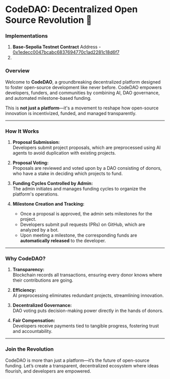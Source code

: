 # CodeDAO: Decentralized Open Source Revolution 🚀  

### **Implementations**
1. **Base-Sepolia Testnet Contract** Address - [0x1edecc0047bcabc6837694770c1ad2281c18d6f7](https://sepolia.basescan.org/address/0x1edecc0047bcabc6837694770c1ad2281c18d6f7)
2. 

### **Overview**  
Welcome to **CodeDAO**, a groundbreaking decentralized platform designed to foster open-source development like never before. CodeDAO empowers developers, funders, and communities by combining AI, DAO governance, and automated milestone-based funding.  

This is **not just a platform**—it's a movement to reshape how open-source innovation is incentivized, funded, and managed transparently.

---

### **How It Works**
1. **Proposal Submission:**  
   Developers submit project proposals, which are preprocessed using AI agents to avoid duplication with existing projects.

2. **Proposal Voting:**  
   Proposals are reviewed and voted upon by a DAO consisting of donors, who have a stake in deciding which projects to fund.

3. **Funding Cycles Controlled by Admin:**  
   The admin initiates and manages funding cycles to organize the platform's operations.

4. **Milestone Creation and Tracking:**  
   - Once a proposal is approved, the admin sets milestones for the project.  
   - Developers submit pull requests (PRs) on GitHub, which are analyzed by a bot.  
   - Upon meeting a milestone, the corresponding funds are **automatically released** to the developer.

---

### **Why CodeDAO?**
1. **Transparency:**  
   Blockchain records all transactions, ensuring every donor knows where their contributions are going.  

2. **Efficiency:**  
   AI preprocessing eliminates redundant projects, streamlining innovation.  

3. **Decentralized Governance:**  
   DAO voting puts decision-making power directly in the hands of donors.  

4. **Fair Compensation:**  
   Developers receive payments tied to tangible progress, fostering trust and accountability.  

---

### **Join the Revolution**  
CodeDAO is more than just a platform—it’s the future of open-source funding. Let’s create a transparent, decentralized ecosystem where ideas flourish, and developers are empowered.
